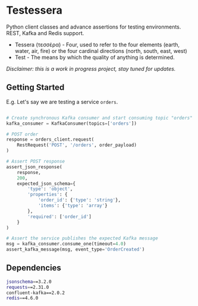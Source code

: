 # Testessera

Python client classes and advance assertions for testing environments. REST, Kafka and Redis support.

- Tessera (τεσσέρα) - Four, used to refer to the four elements (earth, water, air, fire) or the four cardinal directions (north, south, east, west)
- Test - The means by which the quality of anything is determined.

*Disclaimer: this is a work in progress project, stay tuned for updates.*

<!-- 
## Highlights

- Minimize boilerplate code.
- Test source readability.
- Protocols supported:
  - HTTP/REST
  - Kafka
  - Redis
- Extensible.
 -->

## Getting Started

E.g. Let's say we are testing a service `orders`.

```python

# Create synchronous Kafka consumer and start consuming topic "orders" 
kafka_consumer = KafkaConsumer(topics=['orders'])

# POST order
response = orders_client.request(
	RestRequest('POST', '/orders', order_payload)
)

# Assert POST response
assert_json_response(
	response,
	200,
	expected_json_schema={
		'type': 'object',
		'properties': {
			'order_id': {'type': 'string'},
			'items': {'type': 'array'}
		},
		'required': ['order_id']
	}
)

# Assert the service publishes the expected Kafka message
msg = kafka_consumer.consume_one(timeout=4.0)
assert_kafka_message(msg, event_type='OrderCreated')

```

## Dependencies

```bash
jsonschema==3.2.0
requests==2.31.0
confluent-kafka==2.0.2
redis==4.6.0
```
